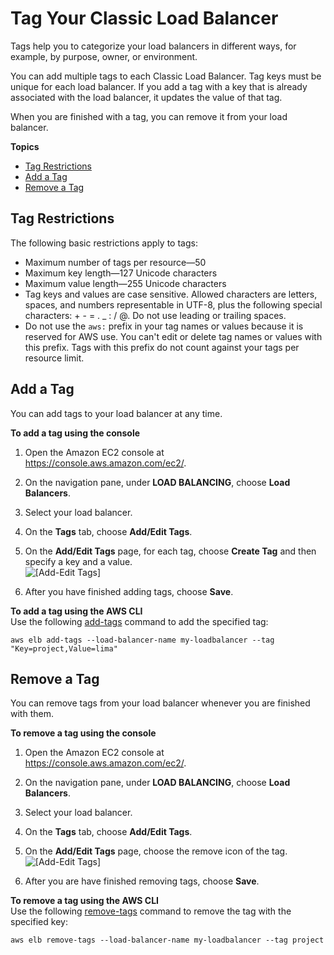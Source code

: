 # Tag Your Classic Load Balancer<a name="add-remove-tags"></a>

Tags help you to categorize your load balancers in different ways, for example, by purpose, owner, or environment\.

You can add multiple tags to each Classic Load Balancer\. Tag keys must be unique for each load balancer\. If you add a tag with a key that is already associated with the load balancer, it updates the value of that tag\.

When you are finished with a tag, you can remove it from your load balancer\.

**Topics**
+ [Tag Restrictions](#tag-restrictions)
+ [Add a Tag](#add-tags)
+ [Remove a Tag](#remove-tags)

## Tag Restrictions<a name="tag-restrictions"></a>

The following basic restrictions apply to tags:
+ Maximum number of tags per resource—50
+ Maximum key length—127 Unicode characters
+ Maximum value length—255 Unicode characters
+ Tag keys and values are case sensitive\. Allowed characters are letters, spaces, and numbers representable in UTF\-8, plus the following special characters: \+ \- = \. \_ : / @\. Do not use leading or trailing spaces\.
+ Do not use the `aws:` prefix in your tag names or values because it is reserved for AWS use\. You can't edit or delete tag names or values with this prefix\. Tags with this prefix do not count against your tags per resource limit\. 

## Add a Tag<a name="add-tags"></a>

You can add tags to your load balancer at any time\.

**To add a tag using the console**

1. Open the Amazon EC2 console at [https://console\.aws\.amazon\.com/ec2/](https://console.aws.amazon.com/ec2/)\.

1. On the navigation pane, under **LOAD BALANCING**, choose **Load Balancers**\.

1. Select your load balancer\.

1. On the **Tags** tab, choose **Add/Edit Tags**\.

1. On the **Add/Edit Tags** page, for each tag, choose **Create Tag** and then specify a key and a value\.  
![\[Add-Edit Tags\]](http://docs.aws.amazon.com/elasticloadbalancing/latest/classic/images/AddEdit-Tags.png)

1. After you have finished adding tags, choose **Save**\.

**To add a tag using the AWS CLI**  
Use the following [add\-tags](http://docs.aws.amazon.com/cli/latest/reference/elb/add-tags.html) command to add the specified tag:

```
aws elb add-tags --load-balancer-name my-loadbalancer --tag "Key=project,Value=lima"
```

## Remove a Tag<a name="remove-tags"></a>

You can remove tags from your load balancer whenever you are finished with them\.

**To remove a tag using the console**

1. Open the Amazon EC2 console at [https://console\.aws\.amazon\.com/ec2/](https://console.aws.amazon.com/ec2/)\.

1. On the navigation pane, under **LOAD BALANCING**, choose **Load Balancers**\.

1. Select your load balancer\.

1. On the **Tags** tab, choose **Add/Edit Tags**\.

1. On the **Add/Edit Tags** page, choose the remove icon of the tag\.  
![\[Add-Edit Tags\]](http://docs.aws.amazon.com/elasticloadbalancing/latest/classic/images/RemoveTags.png)

1. After you are have finished removing tags, choose **Save**\. 

**To remove a tag using the AWS CLI**  
Use the following [remove\-tags](http://docs.aws.amazon.com/cli/latest/reference/elb/remove-tags.html) command to remove the tag with the specified key:

```
aws elb remove-tags --load-balancer-name my-loadbalancer --tag project
```